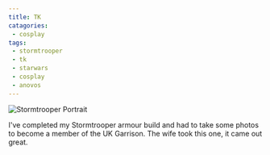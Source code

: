 ```yaml
---
title: TK
catagories:
 - cosplay
tags:
 - stormtrooper
 - tk
 - starwars
 - cosplay
 - anovos
---
```


<img class="padded center"
		alt="Stormtrooper Portrait"
		src="/images/2016-04-26-tk/CJP20160428-16740.jpg"
	  srcset="/images/2016-04-26-tk/CJP20160428-16740.jpg 1x, /images/2016-04-26-tk/CJP20160428-16740-x2.jpg 2x" />

I've completed my Stormtrooper armour build and had to take some photos to become a member of the UK Garrison.  The wife took this one, it came out great.
